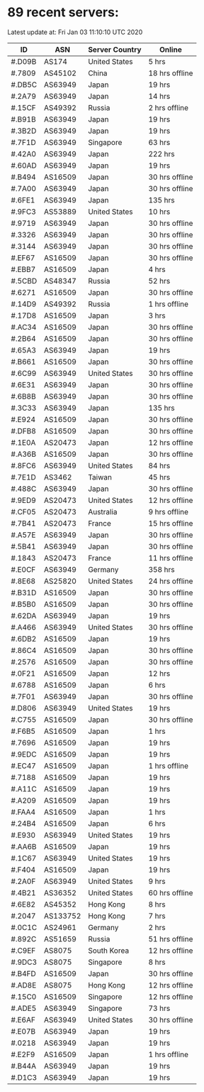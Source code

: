 # 89 recent servers:

Latest update at: Fri Jan 03 11:10:10 UTC 2020

| ID | ASN | Server Country | Online |
| -- | --- | -------------- | ------ |
| #.D09B | AS174 | United States | 5 hrs |
| #.7809 | AS45102 | China | 18 hrs offline |
| #.DB5C | AS63949 | Japan | 19 hrs |
| #.2A79 | AS63949 | Japan | 14 hrs |
| #.15CF | AS49392 | Russia | 2 hrs offline |
| #.B91B | AS63949 | Japan | 19 hrs |
| #.3B2D | AS63949 | Japan | 19 hrs |
| #.7F1D | AS63949 | Singapore | 63 hrs |
| #.42A0 | AS63949 | Japan | 222 hrs |
| #.60AD | AS63949 | Japan | 19 hrs |
| #.B494 | AS16509 | Japan | 30 hrs offline |
| #.7A00 | AS63949 | Japan | 30 hrs offline |
| #.6FE1 | AS63949 | Japan | 135 hrs |
| #.9FC3 | AS53889 | United States | 10 hrs |
| #.9719 | AS63949 | Japan | 30 hrs offline |
| #.3326 | AS63949 | Japan | 30 hrs offline |
| #.3144 | AS63949 | Japan | 30 hrs offline |
| #.EF67 | AS16509 | Japan | 30 hrs offline |
| #.EBB7 | AS16509 | Japan | 4 hrs |
| #.5CBD | AS48347 | Russia | 52 hrs |
| #.6271 | AS16509 | Japan | 30 hrs offline |
| #.14D9 | AS49392 | Russia | 1 hrs offline |
| #.17D8 | AS16509 | Japan | 3 hrs |
| #.AC34 | AS16509 | Japan | 30 hrs offline |
| #.2B64 | AS16509 | Japan | 30 hrs offline |
| #.65A3 | AS63949 | Japan | 19 hrs |
| #.B661 | AS16509 | Japan | 30 hrs offline |
| #.6C99 | AS63949 | United States | 30 hrs offline |
| #.6E31 | AS63949 | Japan | 30 hrs offline |
| #.6B8B | AS63949 | Japan | 30 hrs offline |
| #.3C33 | AS63949 | Japan | 135 hrs |
| #.E924 | AS16509 | Japan | 30 hrs offline |
| #.DFB8 | AS16509 | Japan | 30 hrs offline |
| #.1E0A | AS20473 | Japan | 12 hrs offline |
| #.A36B | AS16509 | Japan | 30 hrs offline |
| #.8FC6 | AS63949 | United States | 84 hrs |
| #.7E1D | AS3462 | Taiwan | 45 hrs |
| #.488C | AS63949 | Japan | 30 hrs offline |
| #.9ED9 | AS20473 | United States | 12 hrs offline |
| #.CF05 | AS20473 | Australia | 9 hrs offline |
| #.7B41 | AS20473 | France | 15 hrs offline |
| #.A57E | AS63949 | Japan | 30 hrs offline |
| #.5B41 | AS63949 | Japan | 30 hrs offline |
| #.1843 | AS20473 | France | 11 hrs offline |
| #.E0CF | AS63949 | Germany | 358 hrs |
| #.8E68 | AS25820 | United States | 24 hrs offline |
| #.B31D | AS16509 | Japan | 30 hrs offline |
| #.B5B0 | AS16509 | Japan | 30 hrs offline |
| #.62DA | AS63949 | Japan | 19 hrs |
| #.A466 | AS63949 | United States | 30 hrs offline |
| #.6DB2 | AS16509 | Japan | 19 hrs |
| #.86C4 | AS16509 | Japan | 30 hrs offline |
| #.2576 | AS16509 | Japan | 30 hrs offline |
| #.0F21 | AS16509 | Japan | 12 hrs |
| #.6788 | AS16509 | Japan | 6 hrs |
| #.7F01 | AS63949 | Japan | 30 hrs offline |
| #.D806 | AS63949 | United States | 19 hrs |
| #.C755 | AS16509 | Japan | 30 hrs offline |
| #.F6B5 | AS16509 | Japan | 1 hrs |
| #.7696 | AS16509 | Japan | 19 hrs |
| #.9EDC | AS16509 | Japan | 19 hrs |
| #.EC47 | AS16509 | Japan | 1 hrs offline |
| #.7188 | AS16509 | Japan | 19 hrs |
| #.A11C | AS16509 | Japan | 19 hrs |
| #.A209 | AS16509 | Japan | 19 hrs |
| #.FAA4 | AS16509 | Japan | 1 hrs |
| #.24B4 | AS16509 | Japan | 6 hrs |
| #.E930 | AS63949 | United States | 19 hrs |
| #.AA6B | AS16509 | Japan | 19 hrs |
| #.1C67 | AS63949 | United States | 19 hrs |
| #.F404 | AS16509 | Japan | 19 hrs |
| #.2A0F | AS63949 | United States | 9 hrs |
| #.4B21 | AS36352 | United States | 60 hrs offline |
| #.6E82 | AS45352 | Hong Kong | 8 hrs |
| #.2047 | AS133752 | Hong Kong | 7 hrs |
| #.0C1C | AS24961 | Germany | 2 hrs |
| #.892C | AS51659 | Russia | 51 hrs offline |
| #.C9EF | AS8075 | South Korea | 12 hrs offline |
| #.9DC3 | AS8075 | Singapore | 8 hrs |
| #.B4FD | AS16509 | Japan | 30 hrs offline |
| #.AD8E | AS8075 | Hong Kong | 12 hrs offline |
| #.15C0 | AS16509 | Singapore | 12 hrs offline |
| #.ADE5 | AS63949 | Singapore | 73 hrs |
| #.E6AF | AS63949 | United States | 30 hrs offline |
| #.E07B | AS63949 | Japan | 19 hrs |
| #.0218 | AS63949 | Japan | 19 hrs |
| #.E2F9 | AS16509 | Japan | 1 hrs offline |
| #.B44A | AS63949 | Japan | 19 hrs |
| #.D1C3 | AS63949 | Japan | 19 hrs |

